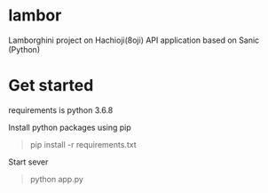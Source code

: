 # lambor
Lamborghini project on Hachioji(8oji)
API application based on Sanic (Python)

# Get started
requirements is python 3.6.8

Install python packages using pip
> pip install -r requirements.txt

Start sever
> python app.py
